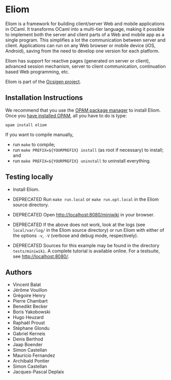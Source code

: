 # Eliom
Eliom is a framework for building client/server Web and mobile
applications in OCaml.
It transforms OCaml into a multi-tier language, making it possible to
implement both the server and client parts of a Web and mobile app
as a single program.
This simplifies a lot the communication between server and client.
Applications can run on any Web browser or mobile device (iOS,
Android), saving from the need to develop one version for each
platform.

Eliom has support for reactive pages (generated on server or client),
advanced session mechanism, server to client communication,
continuation based Web programming, etc.

Eliom is part of the [Ocsigen project][ocsigen].

## Installation Instructions

We recommend that you use the [OPAM package manager][opam] to install
Eliom. Once you [have installed OPAM][opaminst], all you have to do is
type:

    opam install eliom

If you want to compile manually,

 * run `make` to compile;
 * run `make PREFIX=${YOURPREFIX} install` (as root if necessary) to
   install; and
 * run `make PREFIX=${YOURPREFIX} uninstall` to uninstall everything.

## Testing locally

* Install Eliom.

* DEPRECATED Run `make run.local` or `make run.opt.local` in the Eliom source
  directory.

* DEPRECATED Open <http://localhost:8080/miniwiki> in your browser.

* DEPRECATED If the above does not work, look at the logs (see `local/var/log/`
  in the Eliom source directory) or run Eliom with either of the
  options `-v`, `-V` (verbose and debug mode, respectively).

* DEPRECATED Sources for this example may be found in the directory
  `tests/miniwiki`. A complete tutorial is
  available online. For a testsuite, see
  <http://localhost:8080/>.

## Authors

* Vincent Balat
* Jérôme Vouillon
* Grégoire Henry
* Pierre Chambart
* Benedikt Becker
* Boris Yakobowski
* Hugo Heuzard
* Raphaël Proust
* Stéphane Glondu
* Gabriel Kerneis
* Denis Berthod
* Jaap Boender
* Simon Castellan
* Mauricio Fernandez
* Archibald Pontier
* Simon Castellan
* Jacques-Pascal Deplaix

[ocsigen]: https://www.ocsigen.org/
[tutorial]: https://ocsigen.org/tuto/
[opam]: https://opam.ocaml.org/
[opaminst]: https://opam.ocaml.org/doc/Install.html
